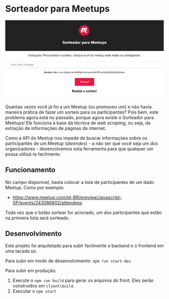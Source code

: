 # Sorteador para Meetups

!["preview"](preview.jpg)

Quantas vezes você já foi a um Meetup (ou promoveu um) e não havia maneira prática de fazer um sorteio para os participantes? Pois bem, este problema agora está no passado, porque agora existe o Sorteador para Meetups! Ele funciona a base da técnica de _web scraping_, ou seja, da extração de informações de páginas da internet.

Como a API do Meetup nos impede de buscar informações sobre os participantes de um Meetup (_ateendes_) - a não ser que você seja um dos organizadores - desenvolvemos esta ferramenta para que qualquer um possa utilizá-la facilmente.

## Funcionamento

No campo disponível, basta colocar a lista de participantes de um dado Meetup. Como por exemplo:
- https://www.meetup.com/pt-BR/preview/Javascript-SP/events/243086802/attendees

Toda vez que o botão sortear for acionado, um dos participantes que estão na primeira lista será sorteado.

## Desenvolvimento

Este projeto foi arquitetado para subir facilmente o backend e o frontend em uma tacada só. 

Para subir em modo de desenvolvimento:
`npm run start-dev`

Para subir em produção:
1. Execute o `npm run build` para gerar os arquivos do front. Eles serão construídos em `client\build`.
2. Executar o `npm start`